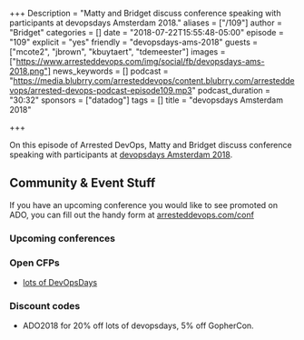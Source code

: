 +++
Description = "Matty and Bridget discuss conference speaking with participants at devopsdays Amsterdam 2018."
aliases = ["/109"]
author = "Bridget"
categories = []
date = "2018-07-22T15:55:48-05:00"
episode = "109"
explicit = "yes"
friendly = "devopsdays-ams-2018"
guests = ["mcote2", "jbrown", "kbuytaert", "tdemeester"]
images = ["https://www.arresteddevops.com/img/social/fb/devopsdays-ams-2018.png"]
news_keywords = []
podcast = "https://media.blubrry.com/arresteddevops/content.blubrry.com/arresteddevops/arrested-devops-podcast-episode109.mp3"
podcast_duration = "30:32"
sponsors = ["datadog"]
tags = []
title = "devopsdays Amsterdam 2018"

+++

On this episode of Arrested DevOps, Matty and Bridget discuss conference speaking with participants at [devopsdays Amsterdam 2018](https://www.devopsdays.org/events/2018-amsterdam/welcome/).

## Community & Event Stuff

If you have an upcoming conference you would like to see promoted on ADO, you can fill out the handy form at [arresteddevops.com/conf](https://arresteddevops.com/conf)

### Upcoming conferences

### Open CFPs

- [lots of DevOpsDays](https://devopsdays.org/speaking)

### Discount codes
- ADO2018 for 20% off lots of devopsdays, 5% off GopherCon.
